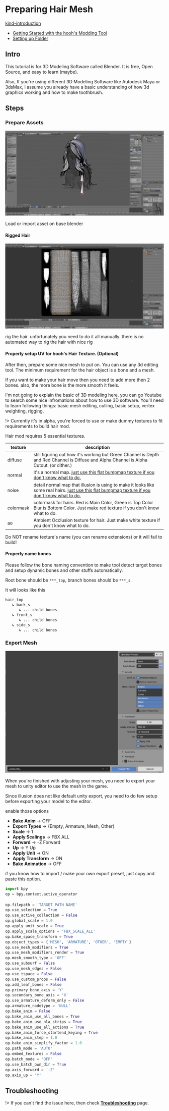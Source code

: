 # Preparing Hair Mesh

[kind-introduction](../common/tutorial-introduction.md ':include')

-   [Getting Started with the hooh's Modding Tool](/getting_started.md)
-   [Setting up Folder](/tutorials/gearing-up.md)

## Intro

This tutorial is for 3D Modeling Software called Blender. It is free, Open Source, and easy to learn (maybe).

Also, If you're using different 3D Modeling Software like Autodesk Maya or 3dsMax, I assume you already have a basic understanding of how 3d graphics working and how to make toothbrush.

## Steps

### Prepare Assets

![image-20200104213432749](images/image-20200104213432749.png)

Load or import asset on base blender

#### Rigged Hair

![image-20200104213457204](images/image-20200104213457204.png)

rig the hair. unfortunately you need to do it all manually. there is no automated way to rig the hair with nice rig

#### Properly setup UV for hooh's Hair Texture. (Optional)

After then, prepare some nice mesh to put on. You can use any 3d editing tool. The minimum requirement for the hair object is a bone and a mesh.

If you want to make your hair move then you need to add more then 2 bones. also, the more bone is the more smooth it feels.

I'm not going to explain the basic of 3D modeling here. you can go Youtube to search some nice infromations about how to use 3D software. You'll need to learn following things: basic mesh editing, culling, basic setup, vertex weighting, rigging.

!> Currently it's in alpha, you're forced to use or make dummy textures to fit requirements to build hair mod.

Hair mod requires 5 essential textures.

| texture   | description                                                                                                                                                                                                     |
| --------- | --------------------------------------------------------------------------------------------------------------------------------------------------------------------------------------------------------------- |
| diffuse   | still figuring out how it's working but Green Channel is Depth and Red Channel is Diffuse and Alpha Channel is Alpha Cutout. (or dither.)                                                                       |
| normal    | it's a normal map. [just use this flat bumpmap texture if you don't know what to do.](https://docs.unity3d.com/uploads/Main/BumpMapFlatColour.png)                                                              |
| noise     | detail normal map that illusion is using to make it looks like some real hairs. [just use this flat bumpmap texture if you don't know what to do.](https://docs.unity3d.com/uploads/Main/BumpMapFlatColour.png) |
| colormask | colormask for hairs. Red is Main Color, Green is Top Color Blur is Bottom Color. Just make red texture if you don't know what to do.                                                                            |
| ao        | Ambient Occlusion texture for hair. Just make white texture if you don't know what to do.                                                                                                                       |

Do NOT rename texture's name (you can rename extensions) or it will fail to build!

#### Properly name bones

Please follow the bone naming convention to make tool detect target bones and setup dynamic bones and other stuffs automatically.

Root bone should be `***_top`, branch bones should be `***_s`.

It will looks like this

```
hair_top
   ↳ back_s
      ↳ ... child bones
   ↳ front_s
      ↳ ... child bones
   ↳ side_s
      ↳ ... child bones
```

### Export Mesh

![](images/export_00.png)

When you're finished with adjusting your mesh, you need to export your mesh to unity editor to use the mesh in the game.

Since illusion does not like default unity export, you need to do few setup before exporting your model to the editor.

enable those options

-   **Bake Anim** → OFF
-   **Export Types** → {Empty, Armature, Mesh, Other}
-   **Scale** → 1
-   **Apply Scalings** → FBX ALL
-   **Forward** → -Z Forward
-   **Up** → Y Up
-   **Apply Unit** → ON
-   **Apply Transform** → ON
-   **Bake Animation** → OFF

if you know how to import / make your own export preset, just copy and paste this option.

```python
import bpy
op = bpy.context.active_operator

op.filepath = 'TARGET PATH NAME'
op.use_selection = True
op.use_active_collection = False
op.global_scale = 1.0
op.apply_unit_scale = True
op.apply_scale_options = 'FBX_SCALE_ALL'
op.bake_space_transform = True
op.object_types = {'MESH', 'ARMATURE', 'OTHER', 'EMPTY'}
op.use_mesh_modifiers = True
op.use_mesh_modifiers_render = True
op.mesh_smooth_type = 'OFF'
op.use_subsurf = False
op.use_mesh_edges = False
op.use_tspace = False
op.use_custom_props = False
op.add_leaf_bones = False
op.primary_bone_axis = 'Y'
op.secondary_bone_axis = 'X'
op.use_armature_deform_only = False
op.armature_nodetype = 'NULL'
op.bake_anim = False
op.bake_anim_use_all_bones = True
op.bake_anim_use_nla_strips = True
op.bake_anim_use_all_actions = True
op.bake_anim_force_startend_keying = True
op.bake_anim_step = 1.0
op.bake_anim_simplify_factor = 1.0
op.path_mode = 'AUTO'
op.embed_textures = False
op.batch_mode = 'OFF'
op.use_batch_own_dir = True
op.axis_forward = '-Z'
op.axis_up = 'Y'
```

## Troubleshooting

!> If you can't find the issue here, then check [**Troubleshooting**](tutorials/trouble-shooting.md) page.
